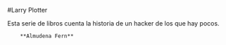#Larry Plotter

Esta serie de libros cuenta la historia de un hacker de los que hay pocos.

		**Almudena Fern**
